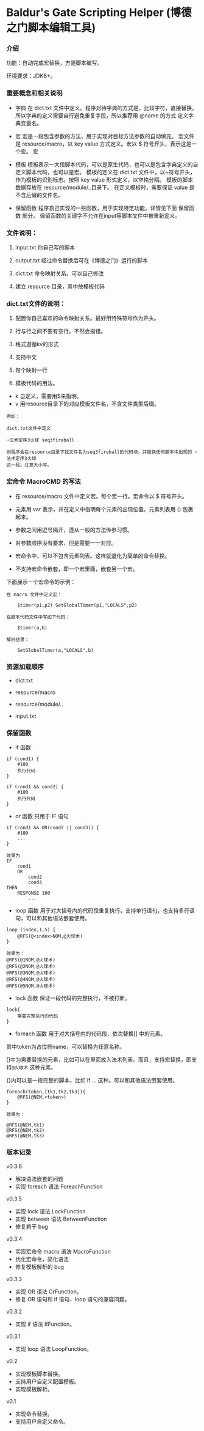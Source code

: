 # Baldur's Gate Scripting Helper (博德之门脚本编辑工具)

### 介绍

功能：自动完成宏替换，方便脚本编写。

环境要求：JDK8+。

### 重要概念和相关说明

- 字典
  在 dict.txt 文件中定义。程序对待字典的方式是，比较字符，直接替换。所以字典的定义需要自行避免重复字段，所以推荐用 @name 的方式
  定义字典变量名。

- 宏
  宏是一段包含参数的方法，用于实现对目标方法参数的自动填充。
  宏文件是 resource/macro，以 key value 方式定义。宏以 $ 符号开头，表示这是一个宏。
  宏

- 模板
  模板表示一大段脚本代码，可以是原生代码，也可以是包含字典定义的自定义脚本代码，也可以是宏。
  模板的定义在 dict.txt 文件中，以~符号开头，作为模板的识别标志。按照 key value 形式定义，以空格分隔。
  模板的脚本数据存放在 resource/module/..目录下。
  在定义模板时，需要保证 value 是不含后缀的文件名。

- 保留函数
  程序自己实现的一些函数，用于实现特定功能。详情见下面 保留函数 部分。
  保留函数的关键字不允许在input等脚本文件中被重新定义。


### 文件说明：

1. input.txt 你自己写的脚本

2. output.txt 经过命令替换后可在《博德之门》运行的脚本

3. dict.txt 命令映射关系。可以自己修改

4. 建立 resource 目录，其中放模板代码

### dict.txt文件的说明：

1. 配置你自己喜欢的命令映射关系。最好用特殊符号作为开头。

2. 行与行之间不要有空行，不然会报错。

3. 格式遵循kv的形式

4. 支持中文

5. 每个映射一行

6. 模板代码的用法。
- k 自定义，需要用$来指明。
- v 用resource目录下的对应模板文件名，不含文件类型后缀。

```
例如：

dict.txt文件中定义

~法术定序3火球 seq3fireball

则程序会在resource目录下找文件名为seq3fireball的代码块，并替换任何脚本中出现的 ~法术定序3火球
这一段。注意大小写。
```

### 宏命令 MacroCMD 的写法

- 在 resource/macro 文件中定义宏。每个宏一行。宏命令以 $ 符号开头。

- 元素用 var 表示，并在定义中指明每个元素的出现位置。元素列表用 () 包裹起来。

- 参数之间用逗号隔开，遵从一般的方法传参习惯。

- 对参数顺序没有要求，但是需要一一对应。

- 宏命令中，可以不包含元素列表。这样就退化为简单的命令替换。

- 不支持宏命令嵌套，即一个宏里面，嵌套另一个宏。

下面展示一个宏命令的示例：

```
在 macro 文件中定义宏：

    $timer(p1,p2) SetGlobalTimer(p1,"LOCALS",p2)

在脚本代码文件中写如下代码：

    $timer(a,b)

解析结果：

    SetGlobalTimer(a,"LOCALS",b)
```

### 资源加载顺序

- dict.txt

- resource/macro

- resource/module/..

- input.txt

### 保留函数

- if 函数
```
if (cond1) {
    #100
    执行代码
}

if (cond1 && cond2) {
    #100
    执行代码
}
```

- or 函数
只用于 IF 语句
```
if (cond1 && OR(cond2 || cond3)) {
    #100
    ...
}

效果为
IF
    cond1
    OR
        cond2
        cond3
THEN
    RESPONSE 100
        ...

```

- loop 函数
用于对大括号内的代码段重复执行，支持单行语句，也支持多行语句，可以和其他语法嵌套使用。

```
loop (index,1,5) {
    @RFS(@<index>NOM,@火球术)
}

效果为：
@RFS(@1NOM,@火球术)
@RFS(@2NOM,@火球术)
@RFS(@3NOM,@火球术)
@RFS(@4NOM,@火球术)
@RFS(@5NOM,@火球术)
```

- lock 函数
保证一段代码的完整执行，不被打断。
```
lock{
    需要完整执行的代码
}
```

- foreach 函数
用于对大括号内的代码段，依次替换[] 中的元素。

其中token为占位符name，可以替换为任意名称。

[]中为需要替换的元素，比如可以在里面放入法术列表。而且，支持宏替换，即支持`@火球术` 这种元素。

{}内可以是一段完整的脚本，比如 if ... 这种。可以和其他语法嵌套使用。

```
foreach(token,[tk1,tk2,tk3]){
    @RFS(@NEM,<token>)
}

效果为：

@RFS(@NEM,tk1)
@RFS(@NEM,tk2)
@RFS(@NEM,tk3)
```


### 版本记录

v0.3.6
- 解决语法嵌套的问题
- 实现 foreach 语法 ForeachFunction

v0.3.5
- 实现 lock 语法 LockFunction
- 实现 between 语法 BetweenFunction
- 修复若干 bug

v0.3.4
- 实现宏命令 macro 语法 MacroFunction
- 优化宏命令，简化语法
- 修复模板解析的 bug

v0.3.3
- 实现 OR 语法 OrFunction。
- 修复 OR 语句和 if 语句、loop 语句的兼容问题。

v0.3.2
- 实现 if 语法 IfFunction。

v0.3.1
- 实现 loop 语法 LoopFunction。

v0.2
- 实现模板脚本替换。
- 支持用户自定义配置模板。
- 实现模板解析。

v0.1
- 实现命令替换。
- 支持用户自定义命令。

